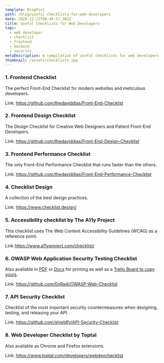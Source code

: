 ```yaml
---
template: BlogPost
path: /blog/useful-checklists-for-web-developers
date: 2020-12-22T08:48:57.301Z
title: Useful Checklists for Web Developers
tags:
  - web developer
  - checklist
  - frontend
  - backend
  - security
metaDescription: A compilation of useful checklists for web developers.
thumbnail: /assets/checklists.jpg
---
```



### 1. Frontend Checklist 

The perfect Front-End Checklist for modern websites and meticulous developers.

Link: <https://github.com/thedaviddias/Front-End-Checklist>

### 2. Frontend Design Checklist

The Design Checklist for Creative Web Designers and Patient Front-End Developers.

Link: [](https://github.com/thedaviddias/Front-End-Design-Checklist)<https://github.com/thedaviddias/Front-End-Design-Checklist>

### 3. Frontend Performance Checklist

The only Front-End Performance Checklist that runs faster than the others.

Link: [](https://github.com/thedaviddias/Front-End-Performance-Checklist)<https://github.com/thedaviddias/Front-End-Performance-Checklist>

### 4. Checklist Design 

A collection of the best design practices. 

Link: [](https://www.checklist.design/)<https://www.checklist.design/>

### 5. Accessibility checklist by The A11y Project 

This checklist uses The Web Content Accessibility Guidelines (WCAG) as a reference point. 

Link <https://www.a11yproject.com/checklist/>

### 6. OWASP Web Application Security Testing Checklist 

Also available in [PDF](https://github.com/0xRadi/OWASP-Web-Checklist/blob/master/OWASP/OWASP%20Web%20Application%20Security%20Testing%20Checklist.pdf) or [Docx](https://github.com/0xRadi/OWASP-Web-Checklist/blob/master/OWASP/OWASP%20Web%20Application%20Security%20Testing%20Checklist.docx) for printing as well as a [Trello Board to copy yours](https://trello.com/b/zTSkJPkL/owasp-web-checklist).

Link: [](https://github.com/0xRadi/OWASP-Web-Checklist)<https://github.com/0xRadi/OWASP-Web-Checklist>

### 7. API Security Checklist  

Checklist of the most important security countermeasures when designing, testing, and releasing your API.

Link: <https://github.com/shieldfy/API-Security-Checklist>

### 8. Web Developer Checklist by Toptal 

Also available as Chrome and Firefox extensions.

Link: <https://www.toptal.com/developers/webdevchecklist>
